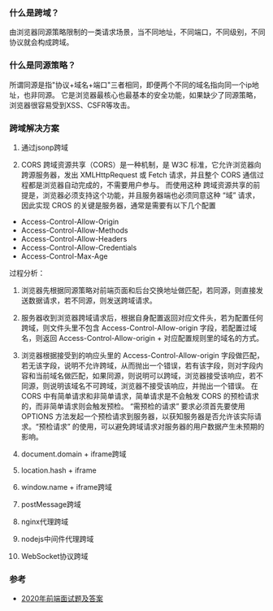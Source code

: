 ### 什么是跨域？  
由浏览器同源策略限制的一类请求场景，当不同地址，不同端口，不同级别，不同协议就会构成跨域。  

### 什么是同源策略？  
所谓同源是指"协议+域名+端口"三者相同，即便两个不同的域名指向同一个ip地址，也非同源。
它是浏览器最核心也最基本的安全功能，如果缺少了同源策略，浏览器很容易受到XSS、CSFR等攻击。

### 跨域解决方案  
1. 通过jsonp跨域

2. CORS
跨域资源共享（CORS）是一种机制，是 W3C 标准，它允许浏览器向跨源服务器，发出 XMLHttpRequest 或 Fetch 请求，并且整个 CORS 通信过程都是浏览器自动完成的，不需要用户参与。
而使用这种 跨域资源共享的前提是，浏览器必须支持这个功能，并且服务器端也必须同意这种 “域” 请求，因此实现 CROS 的关键是服务器，通常是需要有以下几个配置

- Access-Control-Allow-Origin  
- Access-Control-Allow-Methods  
- Access-Control-Allow-Headers  
- Access-Control-Allow-Credentials  
- Access-Control-Max-Age  

过程分析：
1. 浏览器先根据同源策略对前端页面和后台交换地址做匹配，若同源，则直接发送数据请求，若不同源，则发送跨域请求。
2. 服务器收到浏览器跨域请求后，根据自身配置返回对应文件头，若为配置任何跨域，则文件头里不包含 Access-Control-Allow-origin 字段，若配置过域名，则返回 Access-Control-Allow-origin + 对应配置规则里的域名的方式。
3. 浏览器根据接受到的响应头里的 Access-Control-Allow-origin 字段做匹配，若无该字段，说明不允许跨域，从而抛出一个错误，若有该字段，则对字段内容和当前域名做匹配，如果同源，则说明可以跨域，浏览器接受该响应，若不同源，则说明该域名不可跨域，浏览器不接受该响应，并抛出一个错误。
在 CORS 中有简单请求和非简单请求，简单请求是不会触发 CORS 的预检请求的，而非简单请求则会触发预检。
“需预检的请求” 要求必须首先要使用 OPTIONS 方法发起一个预检请求到服务器，以获知服务器是否允许该实际请求。“预检请求” 的使用，可以避免跨域请求对服务器的用户数据产生未预期的影响。  

3. document.domain + iframe跨域

4. location.hash + iframe

5. window.name + iframe跨域

6. postMessage跨域

7. nginx代理跨域

8. nodejs中间件代理跨域

9. WebSocket协议跨域

### 参考  
- [2020年前端面试题及答案](https://blog.csdn.net/raleway/article/details/104268283)  
